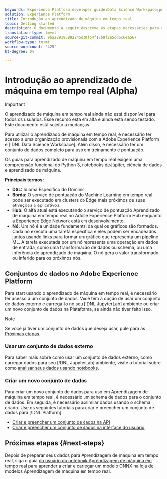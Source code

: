 ```yaml
---
keywords: Experience Platform;developer guide;Data Science Workspace;popular topics;Real time machine learning;
solution: Experience Platform
title: Introdução ao aprendizado de máquina em tempo real
topic: Getting started
description: O documento a seguir descreve as etapas necessárias para criar um modelo de aprendizado de máquina em tempo real no Adobe Experience Platform.
translation-type: tm+mt
source-git-commit: 9ba229195892245d29fb4f17b9f2e5cd6c6ea567
workflow-type: tm+mt
source-wordcount: '425'
ht-degree: 0%

---
```



# Introdução ao aprendizado de máquina em tempo real (Alpha)

>[!IMPORTANT]
>
>O aprendizado de máquina em tempo real ainda não está disponível para todos os usuários. Esse recurso está em alfa e ainda está sendo testado. Este documento está sujeito a mudanças.

Para utilizar o aprendizado de máquina em tempo real, é necessário ter acesso a uma organização provisionada com a Adobe Experience Platform e [!DNL Data Science Workspace]. Além disso, é necessário ter um conjunto de dados completo para uso em treinamento e pontuação.

Os guias para aprendizado de máquina em tempo real exigem uma compreensão funcional do Python 3, notebooks [de](../jupyterlab/overview.md)Júpiter, ciência de dados e aprendizado de máquina.

**Principais termos:**

- **DSL:** Idioma Específico do Domínio.
- **Borda:** O serviço de pontuação do Machine Learning em tempo real pode ser executado em clusters do Edge mais próximos de suas ativações e aplicativos.
- **Hub:** O alfa atual está executando o serviço de pontuação Aprendizado de máquina em tempo real no Adobe Experience Platform Hub enquanto a Experience Edge Network está em desenvolvimento.
- **Nó:** Um nó é a unidade fundamental da qual os gráficos são formados. Cada nó executa uma tarefa específica e eles podem ser encadeados juntos usando links para formar um gráfico que representa um pipeline ML. A tarefa executada por um nó representa uma operação em dados de entrada, como uma transformação de dados ou schema, ou uma inferência de aprendizado de máquina. O nó gera o valor transformado ou inferido para os próximos nós.

## Conjuntos de dados no Adobe Experience Platform

Para start usando o aprendizado de máquina em tempo real, é necessário ter acesso a um conjunto de dados. Você tem a opção de usar um conjunto de dados externo e carregá-lo no seu [!DNL JupyterLab] ambiente ou criar um novo conjunto de dados na Plataforma, se ainda não tiver feito isso.

>[!NOTE]
>
>Se você já tiver um conjunto de dados que deseja usar, pule para as [Próximas etapas](#next-steps).

### Usar um conjunto de dados externo

Para saber mais sobre como usar um conjunto de dados externo, como carregar dados para seu [!DNL JupyterLab] ambiente, visite o tutorial sobre como [analisar seus dados usando notebooks](../jupyterlab/analyze-your-data.md#external-data).

### Criar um novo conjunto de dados

Para criar um novo conjunto de dados para uso em Aprendizagem de máquina em tempo real, é necessário um schema de dados para o conjunto de dados. Em seguida, é necessário assimilar dados usando o schema criado. Use os seguintes tutoriais para criar e preencher um conjunto de dados para [!DNL Platform]:

- [Criar e preencher um conjunto de dados na API](../../catalog/datasets/create.md)
- [Criar e preencher um conjunto de dados na interface do usuário](../../ingestion/tutorials/ingest-batch-data.md)

## Próximas etapas {#next-steps}

Depois de preparar seus dados para Aprendizagem de máquina em tempo real, siga o guia [do usuário do notebook Aprendizagem de máquina em tempo](./rtml-authoring-notebook.md) real para aprender a criar e carregar um modelo ONNX na loja de modelos Aprendizagem de máquina em tempo real.

